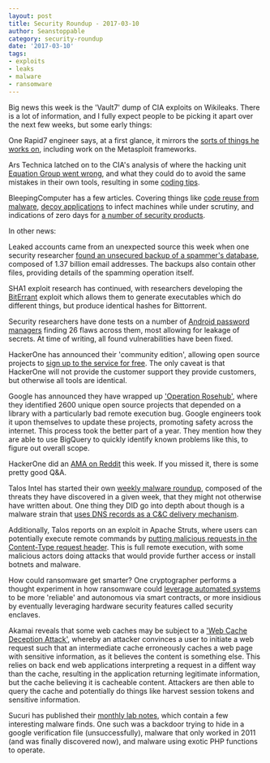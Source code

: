 ```yaml
---
layout: post
title: Security Roundup - 2017-03-10
author: Seanstoppable
category: security-roundup
date: '2017-03-10'
tags:
- exploits
- leaks
- malware
- ransomware
---
```


Big news this week is the 'Vault7' dump of CIA exploits on Wikileaks. There is a
lot of information, and I fully expect people to be picking it apart over the
next few weeks, but some early things:

One Rapid7 engineer says, at a first glance, it mirrors the [sorts of things he
works
on](https://community.rapid7.com/community/infosec/blog/2017/03/08/first-impressions-on-vault7),
including work on the Metasploit frameworks.

Ars Technica latched on to the CIA's analysis of where the hacking unit
[Equation Group went
wrong](https://arstechnica.com/security/2017/03/after-nsa-hacking-expose-cia-staffers-asked-where-equation-group-went-wrong/),
and what they could do to avoid the same mistakes in their own tools, resulting
in some [coding
tips](https://arstechnica.com/security/2017/03/malware-101-the-cias-dos-and-donts-for-tool-developers/).

BleepingComputer has a few articles. Covering things like [code reuse from
malware](https://www.bleepingcomputer.com/news/security/vault-7-cia-borrowed-code-from-public-malware/), 
[decoy
applications](https://www.bleepingcomputer.com/news/security/vault-7-cia-developed-24-decoy-applications-to-spy-on-targets/)
to infect machines while under scrutiny, and indications of zero days for [a
number of security
products](https://www.bleepingcomputer.com/news/security/vault-7-wikileaks-docs-hint-cia-could-bypass-21-security-products/).

In other news:

Leaked accounts came from an unexpected source this week when one security
researcher [found an unsecured backup of a spammer's
database](https://nakedsecurity.sophos.com/2017/03/08/alleged-spammer-leaks-1-37bn-email-addresses-after-backup-catastrophe/),
composed of 1.37 billion email addresses. The backups also contain other files,
providing details of the spamming operation itself.

SHA1 exploit research has continued, with researchers developing the
[BitErrant](https://biterrant.io/) exploit which allows them to generate
executables which do different things, but produce identical hashes for
Bittorrent.

Security researchers have done tests on a number of [Android password
managers](https://team-sik.org/trent_portfolio/password-manager-apps/)
finding 26 flaws across them, most allowing for leakage of secrets. At time of
writing, all found vulnerabilities have been fixed.

HackerOne has announced their 'community edition', allowing open source projects
to [sign up to the service for
free](https://www.hackerone.com/blog/HackerOne-Professional-Free-For-Open-Source-Projects).
The only caveat is that HackerOne will not provide the customer support they
provide customers, but otherwise all tools are identical.

Google has announced they have wrapped up ['Operation
Rosehub'](https://opensource.googleblog.com/2017/03/operation-rosehub.html),
where they identified 2600 unique open source projects that depended on a
library with a particularly bad remote execution bug. Google engineers took it
upon themselves to update these projects, promoting safety across the internet.
This process took the better part of a year. They mention how they are able to
use BigQuery to quickly identify known problems like this, to figure out overall
scope.

HackerOne did an [AMA on
Reddit](https://www.reddit.com/r/IAmA/comments/4zj3oy/we_are_hackerone_and_help_hackers_to_hack/?sort=new)
this week. If you missed it, there is some pretty good Q&A.

Talos Intel has started their own [weekly malware
roundup](http://blog.talosintelligence.com/2017/03/malware-roundup-0227-0303.html),
composed of the threats they have discovered in a given week, that they might
not otherwise have written about. One thing they DID go into depth about though
is a malware strain that [uses DNS records as a C&C delivery
mechanism](http://blog.talosintelligence.com/2017/03/dnsmessenger.html).

Additionally, Talos reports on an exploit in Apache Struts, where users can
potentially execute remote commands by [putting malicious requests in the
Content-Type request
header](http://blog.talosintelligence.com/2017/03/apache-0-day-exploited.html).
This is full remote execution, with some malicious actors doing attacks that
would provide further access or install botnets and malware.

How could ransomware get smarter? One cryptographer performs a thought experiment
in how ransomware could [leverage automated
systems](https://blog.cryptographyengineering.com/2017/02/28/the-future-of-ransomware/)
to be more 'reliable' and autonomous via smart contracts, or more insidious by 
eventually leveraging hardware security features called security enclaves.

Akamai reveals that some web caches may be subject to a ['Web Cache Deception
Attack'](https://blogs.akamai.com/2017/03/on-web-cache-deception-attacks.html),
whereby an attacker convinces a user to initiate a web request such that an
intermediate cache erroneously caches a web page with sensitive information, as
it believes the content is something else. This relies on back end web
applications interpreting a request in a diffent way than the cache, resulting
in the application returning legitimate information, but the cache believing it
is cacheable content. Attackers are then able to query the cache and potentially
do things like harvest session tokens and sensitive information.

Sucuri has published their [monthly lab
notes](https://blog.sucuri.net/2017/03/labs-notes-monthly-recap-feb2017.html),
which contain a few interesting malware finds. One such was a backdoor trying to
hide in a google verification file (unsuccessfully), malware that only worked in
2011 (and was finally discovered now), and malware using exotic PHP functions to
operate.

